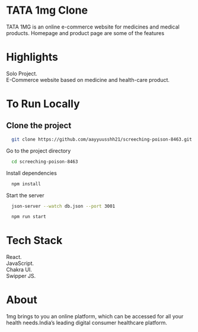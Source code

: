 # TATA 1mg Clone
TATA 1MG is an online e-commerce website for medicines and medical products. Homepage and product page are some of the features

# Highlights

Solo Project.\
E-Commerce website based on medicine and health-care product.

# To Run Locally
## Clone the project
```bash
  git clone https://github.com/aayyuusshh21/screeching-poison-8463.git
```

Go to the project directory

```bash
  cd screeching-poison-8463
```

Install dependencies

```bash
  npm install
```

Start the server

```bash
  json-server --watch db.json --port 3001
```

```bash
  npm run start
```

# Tech Stack

React.\
JavaScript.\
Chakra UI.\
Swipper JS.

# About

1mg brings to you an online platform, which can be accessed for all your health needs.India’s leading digital consumer healthcare platform.
